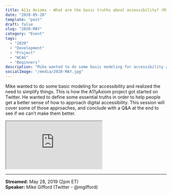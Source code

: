```yaml
---
title: A11y Axioms - What are the basic truths about accessibility? (Mike Gifford)
date: "2020-05-28"
template: "post"
draft: false
slug: "2020-MAY"
category: "Event"
tags:
  - "2020"
  - "Development"
  - "Project"
  - "WCAG"
  - "Beginners"
description: "Mike wanted to do some basic modeling for accessibility and realized the need to simplify things. This is how the A11yAxiom project got started on Twitter. He wanted to define some essential truths in order to help people get a better sense of how to approach digital accessibility. This session will cover some of those approaches, and conclude with a Q&A at the end to see if we can’t make them better."
socialImage: "/media/2020-MAY.jpg"
---
```

Mike wanted to do some basic modeling for accessibility and realized the need to simplify things. This is how the A11yAxiom project got started on Twitter. He wanted to define some essential truths in order to help people get a better sense of how to approach digital accessibility. This session will cover some of those approaches, and conclude with a Q&A at the end to see if we can’t make them better.

<iframe title="A11y Axioms - What are the basic truths about accessibility? by Mike Gifford" src="https://www.youtube.com/embed/KAxJ9We74d8" allow="accelerometer; autoplay; encrypted-media; gyroscope; picture-in-picture" allowfullscreen></iframe>

-----
<b>Streamed:</b> May 28, 2019 (2pm ET)<br>
<b>Speaker:</b> Mike Gifford (Twitter - @mgifford)<br>
